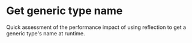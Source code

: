 ﻿# Get generic type name
Quick assessment of the performance impact of using reflection to get a generic type's name at runtime.